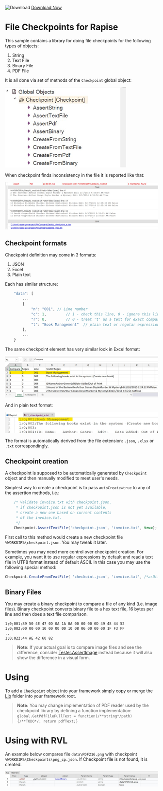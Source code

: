 ![Download](https://github.githubassets.com/images/icons/emoji/unicode/23ec.png?v8) [Download Now](https://inflectra.github.io/DownGit/#/home?url=https://github.com/Inflectra/rapise-powerpack/tree/master/FileCompare)

# File Checkpoints for Rapise

This sample contains a library for doing file checkpoints for the following types of objects:

1. String
2. Text File
2. Binary File
3. PDF File

It is all done via set of methods of the `Checkpoint` global object:

![Checkpoint](img/CheckpointObj.jpg)

When checkpoint finds inconsistency in the file it is reported like that:

![Report](img/CheckpointFailure.jpg)

## Checkpoint formats

Checkpoint definition may come in 3 formats:
1. JSON
2. Excel
3. Plain text

Each has similar structure:
```javascript
	"data": [
        ...
		{
			"n": "001", // Line number
			"c": 1, 		// 1 - check this line, 0 - ignore this line
			"r": 0,			// 0 - treat 't' as a text for exact comparison. 1 - '1' is a regular expression
			"t": "Book Management"	// plain text or regular expression (depends on 'r').
		},
        ...
    }
```

The same checkpoint element has very similar look in Excel format:

![Excel](img/CheckopintExcel.jpg)

And in plain text format:

![TXT](img/CheckopintTxt.jpg)

The format is automatically derived from the file extension: `.json`, `.xlsx` or `.txt` correspondingly.

## Checkpoint creation

A checkpoint is supposed to be automatically generated by `Checkpoint` object and then manually modified to meet user's needs.

Simplest way to create a checkpoint is to pass `autoCreate=true` to any of the assertion methods, i.e.:

```javascript
    /* Validate invoice.txt with checkpoint.json.
     * if checkopint.json is not yet available, 
     * create a new one based on current contents
     * of the invoice.txt.
     */
	Checkpoint.AssertTextFile('checkpoint.json', 'invoice.txt', true);
```

First call to this method would create a new checkpoint file `%WORKDIR%\checkpoint.json`. You may tweak it later.

Sometimes you may need more control over checkpoint creation. For example, you want it to use regular expressions by default and read a text file in UTF8 format instead of default ASCII. In this case you may use the following special method:

```javascript
Checkpoint.CreateFromTextFile( 'checkoint.json', 'invoice.txt', /*asUtf8*/true, /**regex*/true);
```

## Binary Files

You may create a binary checkpoint to compare a file of any kind (i.e. image files). Binary checkpoint converts binary file to a hex text file, 16 bytes per line and then does a text file comparison.

```
1;0;001;89 50 4E 47 0D 0A 1A 0A 00 00 00 0D 49 48 44 52
1;0;002;00 00 00 10 00 00 00 10 08 06 00 00 00 1F F3 FF
..
1;0;022;44 AE 42 60 82
```

> **Note:** If your actual goal is to compare image files and see the difference, consider [Tester.AssertImage](https://rapisedoc.inflectra.com/Libraries/Tester/#assertimage) instead because it will also show the difference in a visual form.

# Using

To add a `Checkpoint` object into your framework simply copy or merge the [Lib](Lib) folder into your framework root.

> **Note:** You may change implementation of PDF reader used by the checkpoint library by defining a function implementation: `global.GetPdfFileFullText = function(/**string*/path) {/**TODO*/; return pdfText;}`

# Using with RVL

An example below compares file `data\PDF216.png` with checkpoint `%WORKDIR%\Checkpoints\png_cp.json`. If Checkpoint file is not found, it is created.

![RVLExample](img/CheckpointRvl.jpg)